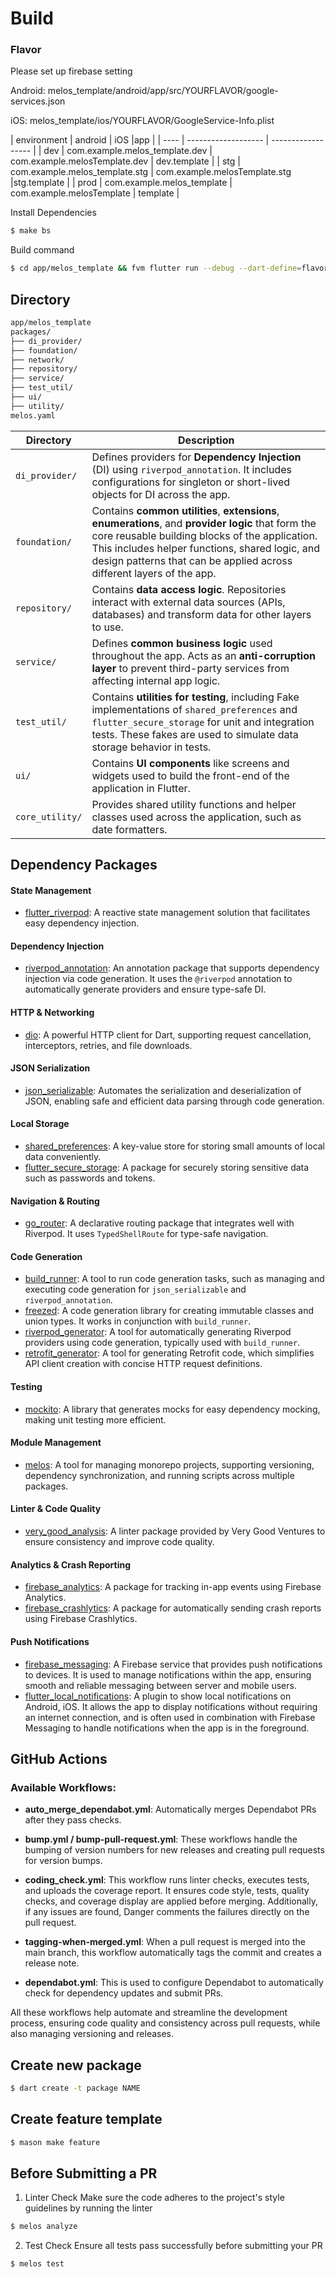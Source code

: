 # Build 

### Flavor
Please set up firebase setting

Android: melos_template/android/app/src/YOURFLAVOR/google-services.json


iOS: melos_template/ios/YOURFLAVOR/GoogleService-Info.plist

| environment | android        | iOS           |app           |
| ---- | ------------------- | ------------------ |
| dev | com.example.melos_template.dev | com.example.melosTemplate.dev  | dev.template |
| stg | com.example.melos_template.stg |  com.example.melosTemplate.stg  |stg.template |
| prod | com.example.melos_template    | com.example.melosTemplate | template   |

Install Dependencies
```sh
$ make bs
```

Build command
```sh
$ cd app/melos_template && fvm flutter run --debug --dart-define=flavor=YOURFLAVOR
```

##  Directory

```sh
app/melos_template
packages/
├── di_provider/    
├── foundation/     
├── network/         
├── repository/      
├── service/         
├── test_util/      
├── ui/             
├── utility/             
melos.yaml          

```

| **Directory**       | **Description**                                                                                                                                                            |
|---------------------|----------------------------------------------------------------------------------------------------------------------------------------------------------------------------|
| `di_provider/`       | Defines providers for **Dependency Injection** (DI) using `riverpod_annotation`. It includes configurations for singleton or short-lived objects for DI across the app.   |
| `foundation/`        | Contains **common utilities**, **extensions**, **enumerations**, and **provider logic** that form the core reusable building blocks of the application. This includes helper functions, shared logic, and design patterns that can be applied across different layers of the app. |
| `repository/`       | Contains **data access logic**. Repositories interact with external data sources (APIs, databases) and transform data for other layers to use.                              |
| `service/`          | Defines **common business logic** used throughout the app. Acts as an **anti-corruption layer** to prevent third-party services from affecting internal app logic.          |
| `test_util/`        | Contains **utilities for testing**, including Fake implementations of `shared_preferences` and `flutter_secure_storage` for unit and integration tests. These fakes are used to simulate data storage behavior in tests. |
| `ui/`               | Contains **UI components** like screens and widgets used to build the front-end of the application in Flutter.                                                              |
| `core_utility/`     | Provides shared utility functions and helper classes used across the application, such as date formatters.                                                                  |


## Dependency Packages

#### State Management
- [flutter_riverpod](https://pub.dev/packages/flutter_riverpod): A reactive state management solution that facilitates easy dependency injection.

#### Dependency Injection
- [riverpod_annotation](https://pub.dev/packages/riverpod_annotation): An annotation package that supports dependency injection via code generation. It uses the `@riverpod` annotation to automatically generate providers and ensure type-safe DI.

#### HTTP & Networking
- [dio](https://pub.dev/packages/dio): A powerful HTTP client for Dart, supporting request cancellation, interceptors, retries, and file downloads.

#### JSON Serialization
- [json_serializable](https://pub.dev/packages/json_serializable): Automates the serialization and deserialization of JSON, enabling safe and efficient data parsing through code generation.

#### Local Storage
- [shared_preferences](https://pub.dev/packages/shared_preferences): A key-value store for storing small amounts of local data conveniently.
- [flutter_secure_storage](https://pub.dev/packages/flutter_secure_storage): A package for securely storing sensitive data such as passwords and tokens.

#### Navigation & Routing
- [go_router](https://pub.dev/packages/go_router): A declarative routing package that integrates well with Riverpod. It uses `TypedShellRoute` for type-safe navigation.


#### Code Generation
- [build_runner](https://pub.dev/packages/build_runner): A tool to run code generation tasks, such as managing and executing code generation for `json_serializable` and `riverpod_annotation`.
- [freezed](https://pub.dev/packages/freezed): A code generation library for creating immutable classes and union types. It works in conjunction with `build_runner`.
- [riverpod_generator](https://pub.dev/packages/riverpod_generator): A tool for automatically generating Riverpod providers using code generation, typically used with `build_runner`.
- [retrofit_generator](https://pub.dev/packages/retrofit_generator): A tool for generating Retrofit code, which simplifies API client creation with concise HTTP request definitions.

#### Testing
- [mockito](https://pub.dev/packages/mockito): A library that generates mocks for easy dependency mocking, making unit testing more efficient.

#### Module Management
- [melos](https://pub.dev/packages/melos): A tool for managing monorepo projects, supporting versioning, dependency synchronization, and running scripts across multiple packages.

#### Linter & Code Quality
- [very_good_analysis](https://pub.dev/packages/very_good_analysis): A linter package provided by Very Good Ventures to ensure consistency and improve code quality.

#### Analytics & Crash Reporting
- [firebase_analytics](https://pub.dev/packages/firebase_analytics): A package for tracking in-app events using Firebase Analytics.
- [firebase_crashlytics](https://pub.dev/packages/firebase_crashlytics): A package for automatically sending crash reports using Firebase Crashlytics.

#### Push Notifications
- [firebase_messaging](https://pub.dev/packages/firebase_messaging): A Firebase service that provides push notifications to devices. It is used to manage notifications within the app, ensuring smooth and reliable messaging between server and mobile users.
- [flutter_local_notifications](https://pub.dev/packages/flutter_local_notifications): A plugin to show local notifications on Android, iOS. It allows the app to display notifications without requiring an internet connection, and is often used in combination with Firebase Messaging to handle notifications when the app is in the foreground.


## GitHub Actions

### Available Workflows:

- **auto_merge_dependabot.yml**: Automatically merges Dependabot PRs after they pass checks.
  
- **bump.yml / bump-pull-request.yml**: These workflows handle the bumping of version numbers for new releases and creating pull requests for version bumps.

- **coding_check.yml**: This workflow runs linter checks, executes tests, and uploads the coverage report. It ensures code style, tests, quality checks, and coverage display are applied before merging. Additionally, if any issues are found, Danger comments the failures directly on the pull request.

  
- **tagging-when-merged.yml**: When a pull request is merged into the main branch, this workflow automatically tags the commit and creates a release note.

- **dependabot.yml**: This is used to configure Dependabot to automatically check for dependency updates and submit PRs.

All these workflows help automate and streamline the development process, ensuring code quality and consistency across pull requests, while also managing versioning and releases.


## Create new package
```sh
$ dart create -t package NAME
```

## Create feature template
```sh
$ mason make feature
```

## Before Submitting a PR
1. Linter Check
Make sure the code adheres to the project's style guidelines by running the linter

```sh
$ melos analyze
```

2. Test Check
Ensure all tests pass successfully before submitting your PR

```sh
$ melos test
```
